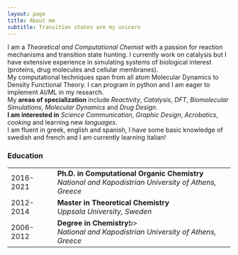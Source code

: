 ```yaml
---
layout: page
title: About me
subtitle: Transition states are my unicorn
---
```


I am a _Theoretical and Computational Chemist_ with a passion for reaction mechanisms and transition state hunting. I currently work on catalysis but I have extensive experience in simulating systems of biological interest (proteins, drug molecules and cellular membranes).  
My computational techniques span from all atom Molecular Dynamics to Density Functional Theory. I can program in python and I am eager to implement AI/ML in my research.  
My **areas of specialization** include _Reactivity_, _Catalysis_, _DFT_, _Biomolecular Simulations_, _Molecular Dynamics_ and _Drug Design_.  
**I am interested in** _Science Communication_, _Graphic Design_, _Acrobatics_, _cooking_ and learning new _languages_.  
I am fluent in greek, english and spanish, I have some basic knowledge of swedish and french and I am currently learning italian!


### Education

<table border="0">
 <tr>
    <td>2016-2021</td>
    <td> <b> Ph.D. in Computational Organic Chemistry</b><br> <i>National and Kapodistrian University of Athens, Greece </i> </td>
 </tr>
 <tr>
    <td>2012-2014</td>
    <td> <b>Master in Theoretical Chemistry</b><br> <i>Uppsala University, Sweden </i></td>
 </tr>
 <tr>
    <td>2006-2012</td>
    <td><b>Degree in Chemistry</b>b><br> <i> National and Kapodistrian University of Athens, Greece</i> </td>
 </tr>

</table>
